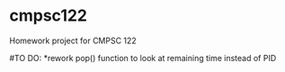 # cmpsc122
Homework project for CMPSC 122

#TO DO:
*rework pop() function to look at remaining time instead of PID